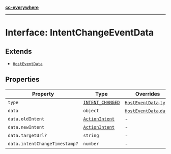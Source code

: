 [**cc-everywhere**](../../../../../index.md)

***

# Interface: IntentChangeEventData

## Extends

- [`HostEventData`](host-event-data.md)

## Properties

| Property | Type | Overrides |
| ------ | ------ | ------ |
| `type` | [`INTENT_CHANGED`](../enumerations/host-event-type.md#intent_changed) | [`HostEventData`](host-event-data.md).[`type`](host-event-data.md#type) |
| `data` | `object` | [`HostEventData`](host-event-data.md).[`data`](host-event-data.md#data) |
| `data.oldIntent` | [`ActionIntent`](../../../types/action-intent-types/type-aliases/action-intent.md) | - |
| `data.newIntent` | [`ActionIntent`](../../../types/action-intent-types/type-aliases/action-intent.md) | - |
| `data.targetUrl?` | `string` | - |
| `data.intentChangeTimestamp?` | `number` | - |
